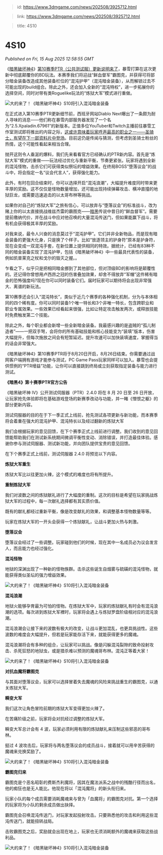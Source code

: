 > id: https://www.3dmgame.com/news/202508/3925712.html

> link: https://www.3dmgame.com/news/202508/3925712.html

> title: 4S10

# 4S10
_Published on Fri, 15 Aug 2025 12:58:55 GMT_

《[暗黑破坏神4](https://www.3dmgame.com/games/diablo4/)》[第10赛季PTR（公共测试服）更新说明来了](https://news.blizzard.com/zh-tw/article/24224180/2-4-0)，暴雪打算在这次更新中彻底颠覆你的BD玩法。本赛季我们将迎战“鲜血督军”霸图克，并获得可将部分暗金装备改造成其他装备栏位的“混沌护甲”（混沌暗金装备），从而解锁过去不可能出现的build组合。除此之外，还会加入全新的“混沌特权”，进一步拓展你的选择空间，同时对带有类Roguelike玩法的“炼狱大军”模式进行重做。

![大的来了！《暗黑破坏神4》S10将引入混沌暗金装备](https://img.3dmgame.com/uploads/images/news/20250815/1755262747_224492_jpg_r.jpg)

在正式进入第10赛季PTR更新细节前，西班牙网站Diablo Next曝出了一条颇为耐人寻味的消息——他们称在暴雪内部服务器发现了一个名为“2.5.Xpaladin.67961”的新版本。正值多位YouTuber和Twitch主播前往暴雪工作室测试即将推出的内容之际，[这或许意味着玩家呼声最高的职业之一——圣骑士，有望在下一部资料片中登场](https://www.3dmgame.com/news/202508/3925713.html)。目前这仍是传闻与猜测，但考虑到圣骑士粉丝的热情，这个可能性看起来相当合理。

抛开这则令人垂涎的爆料，我们先来看看官方已经确认的PTR新内容。首先是“炼狱大军”模式的重做——玩法经过优化与重新平衡，节奏更紧张。玩家将遇到全新的混沌怪物，击杀它们可获得类似祭坛的增益效果。在终局BOSS“堕落议会”的战斗中，将会指定一名“议会代言人”，获得强化能力。

此外，有时在回合结束时，你可以选择开启“混沌浪潮”，大幅提升难度同时带来更丰厚的奖励。这不仅仅是怪物数量增加，还可能出现持续弹幕攻击、横冲直撞的地狱巨龙，或需要迅速追击的以太哥布林等挑战。

如果你对自己的“炼狱大军”之旅有信心，可以放弃与“堕落议会”的标准战斗，改为赌上你的以太直接挑战维兹杰雷的霸图克——[暗黑](https://www.3dmgame.com/tag/anhei_1/)传说中昔日的“鲜血督军”。需要提前缴纳代价，并在战斗中应对他召唤的大量混沌传送门，但如果能赢下战斗，将有机会获得极其丰厚的奖励。

对我来说，最令人兴奋的消息莫过于“混沌护甲”。它们并非全新物品，而是现有暗金装备的更强大化身，只是换了个样子。比如“放逐领主的护身符”原本是护身符，现在会变成一双混沌手套，在新位置上提供相同的特效。据统计，已经有83种不同的暗金装备实现了混沌护甲，包括《暗黑破坏神4》中一些最具代表性的装备，例如凯普莱克之杖和戈尔的毁灭之握。。

乍看之下，似乎只是把相同暗金挪到了其他部位，但对顶级BD的影响将是颠覆性的。还记得你曾想用卢西昂之冠的伤害叠加效果，却舍不得放弃“军帽”这件稀有暗金的恐怖强度吗?现在你可以同时装备它们。届时玩家可以期待将会出现非常强大、离谱的新玩法。

第10赛季还会引入“混沌特长”，类似于近几个赛季的各种强化机制，分为与本体相同的四个稀有度。你可以同时装备1个唯一特长和3个非唯一特长，包含跨职业和职业专属效果。一些效果已经看起来很强，比如让特定攻击触发两次，或释放技能时免费触发第二个技能。

除此之外，每个职业都会新增一些全新暗金装备。我最感兴趣的是盗贼的“孤儿制造者”——一把双手弩，会将你的所有基础技能和核心技能变为“装填”版本，伤害大幅提升，但每次施放之间会有短暂延迟。提升攻速可以加快装填速度，掌握得当的话会非常强大。

《暗黑破坏神4》第10赛季PTR将于8月20日开启，8月26日结束。你需要通过战网客户端拥有游戏才能参与测试，PC Game Pass玩家同样可以加入。暴雪也会提供惯例的“PTR增益”功能，让你可以直接跳到终局或立刻获取指定装备与能力进行测试。

**《暗黑4》第十赛季PTR官方公告**

《暗黑破坏神 IV》公开测试伺服器（PTR）2.4.0 将在 8 月 20 日至 26 日开放，让玩家抢先体验即将在基础游戏登场的新赛季改动与功能，并一睹《憎恨之躯》的部分更新内容。

测试伺服器的目的在于下一季正式上线前，抢先测试各项更新与新功能，而本赛季将会着重在强大的混沌护甲、混沌特长以及经过翻新的炼狱大军

我们会根据玩家的意见回馈，在下个赛季正式上线前进行调整。我们收到的意见回馈能帮助我们在测试新系统期间微调平衡性变动、消除错误，并打造最佳体验。感谢你参与测试伺服器、测试新功能，并向团队提供宝贵的意见回馈。

在下个赛季正式上线前，测试伺服器 2.4.0 将预览以下内容。

**炼狱大军重生**

炼狱大军比以往更加火辣，这个模式的难度也将有所提升。

**重制炼狱大军**

我们对波数之间的炼狱献礼进行了大幅度的重制。这次的目标是希望在玩家挑战炼狱大军的过程中，每一次献礼选择都有其实质价值。

既有的献礼都经过重新平衡，像是改变献礼的效果，和调整基本怪物数量等等。

玩家在炼狱大军的一开头会获得一个炼狱献礼，让战斗更加火热与刺激。

**堕落议会**

堕落议会经过了一些调整。玩家碰到他们的时候，现在其中一名成员必为议会发言人，而且能力也经过强化。

**混沌怪物**

地狱的深渊出现了一种新的怪物族群。击杀这些诞生自烟雾与硫磺的混沌怪物，就能获得类似圣坛的强力增益效果。

![大的来了！《暗黑破坏神4》S10将引入混沌暗金装备](https://img.3dmgame.com/uploads/images/news/20250815/1755262765_899481_jpg_r.jpg)

**混沌浪潮**

地狱火能够孕育最为可怕的怪物。在炼狱大军中，玩家的炼狱献礼有时会有混沌浪潮的选项。每次进到炼狱大军裡时，玩家将会遇上与炼狱罗盘阶级相对应的混沌浪潮。

混沌浪潮会让接下来的波数有极大的改变，让战斗更加混乱，也更具挑战性。这些波数的难度会大幅提升，但若是玩家能存活下来，就能获得更多的魔魂。

混沌浪潮将会有多种的组合，让玩家可以挑战。像是闪躲混沌裂隙的致命投射攻击、杀死狂怒的地狱虫，或是猎杀难以预测的魔魂哥布林。混沌正等着大家！

![大的来了！《暗黑破坏神4》S10将引入混沌暗金装备](https://img.3dmgame.com/uploads/images/news/20250815/1755262842_178980_jpg_r.jpg)

**对抗血魔将霸图克**

与其面对堕落议会，玩家可以选择冒着失去魔魂的风险来挑战重生的霸图克，以通关炼狱大军。

**瞬变大军**

我们这次让角色冒险前期的炼狱大军变得更加火辣了。

在苦痛阶级之前，玩家将会对抗经过调整的炼狱大军。

瞬变大军总计会有 4 波，玩家必须利用有限的炼狱献礼来压制这些邪恶的哥布林。

挺过 4 波攻击后，玩家将与两名堕落议会的成员战斗，接着就可以用辛苦获得的魔魂来兑换奖励了。

![大的来了！《暗黑破坏神4》S10将引入混沌暗金装备](https://img.3dmgame.com/uploads/images/news/20250815/1755262905_775294_jpg_r.jpg)

**霸图克归来**

霸图克是个恶名昭彰的费斯杰利魔将，因其在魔法派系之战中的残酷行径而出名，他的痴狂也是无人能比。他现在将以「混沌魔将」的新头衔归来。

玩家小队的每个成员需要消耗魔魂来与曾为「血魔将」的霸图克对抗。第一个选择的玩家将为小队的剩余成员做出抉择。

霸图克会召唤混沌传送门，对玩家发起投射攻击。只要熟悉他的攻击和利用这些混沌传送门，就能扭转战局。

击败霸图克之后，奖励就会出现在地上，玩家也无须消耗额外的魔魂来获取这些战利品。

![大的来了！《暗黑破坏神4》S10将引入混沌暗金装备](https://img.3dmgame.com/uploads/images/news/20250815/1755262764_919662_jpg_r.jpg)
